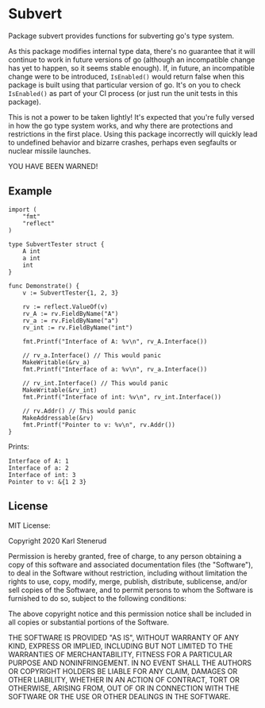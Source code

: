 Subvert
=======

Package subvert provides functions for subverting go's type system.

As this package modifies internal type data, there's no guarantee that it
will continue to work in future versions of go (although an incompatible
change has yet to happen, so it seems stable enough). If, in future, an
incompatible change were to be introduced, `IsEnabled()` would return false
when this package is built using that particular version of go. It's on you
to check `IsEnabled()` as part of your CI process (or just run the unit tests
in this package).

This is not a power to be taken lightly! It's expected that you're fully
versed in how the go type system works, and why there are protections and
restrictions in the first place. Using this package incorrectly will quickly
lead to undefined behavior and bizarre crashes, perhaps even segfaults or
nuclear missile launches.

YOU HAVE BEEN WARNED!


Example
-------

```golang
import (
	"fmt"
	"reflect"
)

type SubvertTester struct {
	A int
	a int
	int
}

func Demonstrate() {
	v := SubvertTester{1, 2, 3}

	rv := reflect.ValueOf(v)
	rv_A := rv.FieldByName("A")
	rv_a := rv.FieldByName("a")
	rv_int := rv.FieldByName("int")

	fmt.Printf("Interface of A: %v\n", rv_A.Interface())

	// rv_a.Interface() // This would panic
	MakeWritable(&rv_a)
	fmt.Printf("Interface of a: %v\n", rv_a.Interface())

	// rv_int.Interface() // This would panic
	MakeWritable(&rv_int)
	fmt.Printf("Interface of int: %v\n", rv_int.Interface())

	// rv.Addr() // This would panic
	MakeAddressable(&rv)
	fmt.Printf("Pointer to v: %v\n", rv.Addr())
}
```

Prints:

```
Interface of A: 1
Interface of a: 2
Interface of int: 3
Pointer to v: &{1 2 3}
```


License
-------

MIT License:

Copyright 2020 Karl Stenerud

Permission is hereby granted, free of charge, to any person obtaining a copy of
this software and associated documentation files (the "Software"), to deal in
the Software without restriction, including without limitation the rights to
use, copy, modify, merge, publish, distribute, sublicense, and/or sell copies of
the Software, and to permit persons to whom the Software is furnished to do so,
subject to the following conditions:

The above copyright notice and this permission notice shall be included in all
copies or substantial portions of the Software.

THE SOFTWARE IS PROVIDED "AS IS", WITHOUT WARRANTY OF ANY KIND, EXPRESS OR
IMPLIED, INCLUDING BUT NOT LIMITED TO THE WARRANTIES OF MERCHANTABILITY, FITNESS
FOR A PARTICULAR PURPOSE AND NONINFRINGEMENT. IN NO EVENT SHALL THE AUTHORS OR
COPYRIGHT HOLDERS BE LIABLE FOR ANY CLAIM, DAMAGES OR OTHER LIABILITY, WHETHER
IN AN ACTION OF CONTRACT, TORT OR OTHERWISE, ARISING FROM, OUT OF OR IN
CONNECTION WITH THE SOFTWARE OR THE USE OR OTHER DEALINGS IN THE SOFTWARE.
